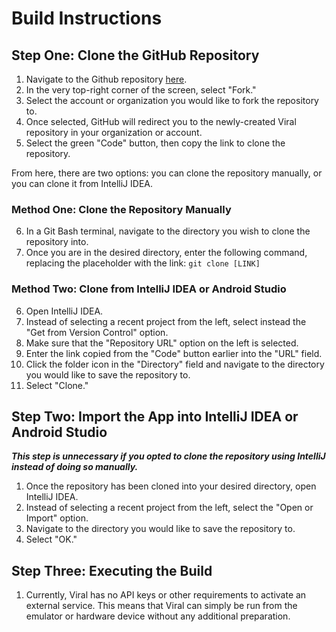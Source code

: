 # Build Instructions

## Step One: Clone the GitHub Repository

1. Navigate to the Github repository [here](https://github.com/AugmenTab/viral).
2. In the very top-right corner of the screen, select "Fork."
3. Select the account or organization you would like to fork the repository to.
4. Once selected, GitHub will redirect you to the newly-created Viral repository in your organization or account.
5. Select the green "Code" button, then copy the link to clone the repository.

From here, there are two options: you can clone the repository manually, or you can clone it from IntelliJ IDEA.

### Method One: Clone the Repository Manually

6. In a Git Bash terminal, navigate to the directory you wish to clone the repository into.
7. Once you are in the desired directory, enter the following command, replacing the placeholder with the link: ```git clone [LINK]```

### Method Two: Clone from IntelliJ IDEA or Android Studio

6. Open IntelliJ IDEA.
7. Instead of selecting a recent project from the left, select instead the "Get from Version Control" option.
8. Make sure that the "Repository URL" option on the left is selected.
9. Enter the link copied from the "Code" button earlier into the "URL" field.
10. Click the folder icon in the "Directory" field and navigate to the directory you would like to save the repository to.
11. Select "Clone."

## Step Two: Import the App into IntelliJ IDEA or Android Studio

***This step is unnecessary if you opted to clone the repository using IntelliJ instead of doing so manually.***

1. Once the repository has been cloned into your desired directory, open IntelliJ IDEA.
2. Instead of selecting a recent project from the left, select the "Open or Import" option.
3. Navigate to the directory you would like to save the repository to.
4. Select "OK."

## Step Three: Executing the Build

1. Currently, Viral has no API keys or other requirements to activate an external service. This means that Viral can simply be run from the emulator or hardware device without any additional preparation.
